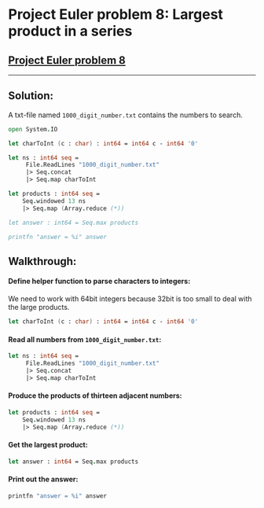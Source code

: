# Project Euler problem 8: Largest product in a series
[Project Euler problem 8](https://projecteuler.net/problem=8)
---
___
## Solution:
A txt-file named `1000_digit_number.txt` contains the numbers to search.
```fsharp
open System.IO

let charToInt (c : char) : int64 = int64 c - int64 '0'

let ns : int64 seq =
     File.ReadLines "1000_digit_number.txt"
     |> Seq.concat
     |> Seq.map charToInt

let products : int64 seq =
    Seq.windowed 13 ns
    |> Seq.map (Array.reduce (*))

let answer : int64 = Seq.max products

printfn "answer = %i" answer
```

## Walkthrough:

#### Define helper function to parse characters to integers:
We need to work with 64bit integers because 32bit is too small to deal with the large products.
```fsharp
let charToInt (c : char) : int64 = int64 c - int64 '0'
```

#### Read all numbers from `1000_digit_number.txt`:
```fsharp
let ns : int64 seq =
     File.ReadLines "1000_digit_number.txt"
     |> Seq.concat
     |> Seq.map charToInt
```

#### Produce the products of thirteen adjacent numbers:
```fsharp
let products : int64 seq =
    Seq.windowed 13 ns
    |> Seq.map (Array.reduce (*))
```

#### Get the largest product:
```fsharp
let answer : int64 = Seq.max products
```

#### Print out the answer:
```fsharp
printfn "answer = %i" answer
```
